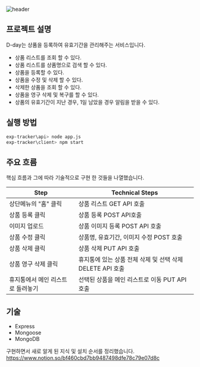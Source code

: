 ![header](https://capsule-render.vercel.app/api?type=wave&color=auto&height=200&section=header&text=D-day%20&fontSize=60)

## 프로젝트 설명

D-day는 상품을 등록하여 유효기간을 관리해주는 서비스입니다.
- 상품 리스트를 조회 할 수 있다.
- 상품 리스트를 상품명으로 검색 할 수 있다.
- 상품을 등록할 수 있다.
- 상품을 수정 및 삭제 할 수 있다.
- 삭제한 상품을 조회 할 수 있다.
- 상품을 영구 삭제 및 복구를 할 수 있다.
- 상품의 유효기간이 지난 경우, 1일 남았을 경우 알림을 받을 수 있다.

## 실행 방법

```sh
exp-tracker\api> node app.js
exp-tracker\client> npm start
```

## 주요 흐름

핵심 흐름과 그에 따라 기술적으로 구현 한 것들을 나열했습니다.

| Step | Technical Steps |
| ------ | ------ |
| 상단메뉴의 "홈" 클릭 | 상품 리스트 GET API 호출 |
| 상품 등록 클릭 | 상품 등록 POST API호출 |
| 이미지 업로드 | 상품 이미지 등록 POST API 호출 |
| 상품 수정 클릭 | 상품명, 유효기간, 이미지 수정 POST 호출 |
| 상품 삭제 클릭 | 상품 삭제 PUT API 호출 |
| 상품 영구 삭제 클릭 | 휴지통에 있는 상품 전체 삭제 및 선택 삭제 DELETE API 호출 |
| 휴지통에서 메인 리스트로 돌려놓기 | 선택된 상품을 메인 리스트로 이동 PUT API 호출 |

## 기술
- Express
- Mongoose
- MongoDB



구현하면서 새로 알게 된 지식 및 설치 순서를 정리했습니다.<br/>
https://www.notion.so/bf460cbd7bb9487498dfe78c79e07d8c
